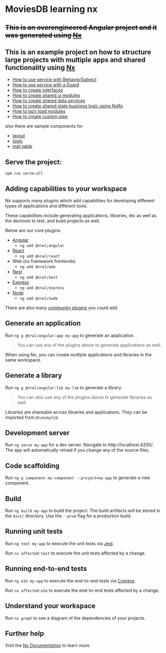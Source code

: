 # MoviesDB learning nx

## ~~This is an overengineered Angular project and it was generated using [Nx](https://nx.dev)~~

## This is an example project on how to structure large projects with multiple apps and shared functionality using [Nx](https://nx.dev)

- [How to use service with BehaviorSubject](apps/moviesdb/src/app/shared/services/auth.service.ts)
- [How to use service with a Guard](apps/moviesdb/src/app/shared/guards/auth.guard.ts)
- [How to create interfaces](libs/api-interfaces)
- [How to create shared ui modules](libs/ui-toolbar)
- [How to create shared data services](libs/core-data)
- [How to create shared state business logic using NgRx](libs/core-state)
- [How to lazy load modules](apps/moviesdb/src/app/routing.module.ts)
- [How to create custom pipe](apps/moviesdb/src/app/shared/pipes/list-format.pipe.ts)

also there are sample components for

- [layout](apps/moviesdb/src/app/layout)
- [login](apps/moviesdb/src/app/login)
- [mat-table](apps/moviesdb/src/app/movies/list/table)

## Serve the project:

`npm run serve:all`

## Adding capabilities to your workspace

Nx supports many plugins which add capabilities for developing different types of applications and different tools.

These capabilities include generating applications, libraries, etc as well as the devtools to test, and build projects as well.

Below are our core plugins:

- [Angular](https://angular.io)
  - `ng add @nrwl/angular`
- [React](https://reactjs.org)
  - `ng add @nrwl/react`
- Web (no framework frontends)
  - `ng add @nrwl/web`
- [Nest](https://nestjs.com)
  - `ng add @nrwl/nest`
- [Express](https://expressjs.com)
  - `ng add @nrwl/express`
- [Node](https://nodejs.org)
  - `ng add @nrwl/node`

There are also many [community plugins](https://nx.dev/community) you could add.

## Generate an application

Run `ng g @nrwl/angular:app my-app` to generate an application.

> You can use any of the plugins above to generate applications as well.

When using Nx, you can create multiple applications and libraries in the same workspace.

## Generate a library

Run `ng g @nrwl/angular:lib my-lib` to generate a library.

> You can also use any of the plugins above to generate libraries as well.

Libraries are shareable across libraries and applications. They can be imported from `@tim/mylib`.

## Development server

Run `ng serve my-app` for a dev server. Navigate to http://localhost:4200/. The app will automatically reload if you change any of the source files.

## Code scaffolding

Run `ng g component my-component --project=my-app` to generate a new component.

## Build

Run `ng build my-app` to build the project. The build artifacts will be stored in the `dist/` directory. Use the `--prod` flag for a production build.

## Running unit tests

Run `ng test my-app` to execute the unit tests via [Jest](https://jestjs.io).

Run `nx affected:test` to execute the unit tests affected by a change.

## Running end-to-end tests

Run `ng e2e my-app` to execute the end-to-end tests via [Cypress](https://www.cypress.io).

Run `nx affected:e2e` to execute the end-to-end tests affected by a change.

## Understand your workspace

Run `nx graph` to see a diagram of the dependencies of your projects.

## Further help

Visit the [Nx Documentation](https://nx.dev/angular) to learn more.
